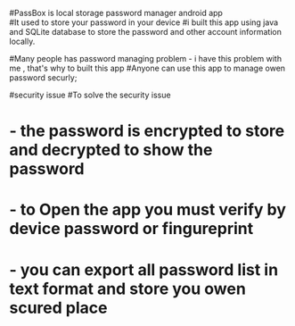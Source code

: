
#PassBox is local storage password manager android app  
#It used to store your password in your device 
#i built this app using java and SQLite database to store the password and other account information locally.

#Many people has password managing problem - i have this problem with me , that's why to built this app 
#Anyone can use this app to manage owen password securly;

#security issue
#To solve the security issue 
 # - the password is encrypted to store and decrypted to show the password 
 # - to Open the app you must verify by device password or fingureprint
 # - you can export all password list in text format and store you owen scured place 
